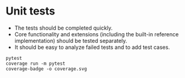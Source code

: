 # Unit tests

- The tests should be completed quickly.
- Core functionality and extensions (including the built-in reference implementation) should be tested separately.
- It should be easy to analyze failed tests and to add test cases.


```
pytest
coverage run -m pytest
coverage-badge -o coverage.svg
```
